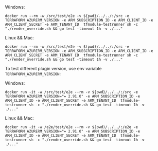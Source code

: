 Windows:
```shell
docker run --rm -w /src/test/e2e -v ${pwd}/../../:/src -e TERRAFORM_AZURERM_VERSION -e ARM_SUBSCRIPTION_ID -e ARM_CLIENT_ID -e ARM_CLIENT_SECRET -e ARM_TENANT_ID  tfmodule-testrunner sh -c "./render_override.sh && go test -timeout 1h -v ./..."
```

Linux && Mac:

```shell
docker run --rm -w /src/test/e2e -v $(pwd)/../../:/src -e TERRAFORM_AZURERM_VERSION -e ARM_SUBSCRIPTION_ID -e ARM_CLIENT_ID -e ARM_CLIENT_SECRET -e ARM_TENANT_ID  tfmodule-testrunner sh -c "./render_override.sh && go test -timeout 1h -v ./..."
```

To test different plugin version, use env variable `TERRAFORM_AZURERM_VERSION`:

Windows:
```shell
docker run -it -w /src/test/e2e --rm -v ${pwd}/../../:/src -e TERRAFORM_AZURERM_VERSION="= 2.91.0" -e ARM_SUBSCRIPTION_ID -e ARM_CLIENT_ID -e ARM_CLIENT_SECRET -e ARM_TENANT_ID  tfmodule-testrunner sh -c "./render_override.sh && go test -timeout 1h -v ./..."
```

Linux && Mac:

```shell
docker run -it -w /e2e/test/e2e --rm -v $(pwd)/../../:/e2e -e TERRAFORM_AZURERM_VERSION="= 2.91.0" -e ARM_SUBSCRIPTION_ID -e ARM_CLIENT_ID -e ARM_CLIENT_SECRET -e ARM_TENANT_ID  tfmodule-testrunner sh -c "./render_override.sh && go test -timeout 1h -v ./..."
```